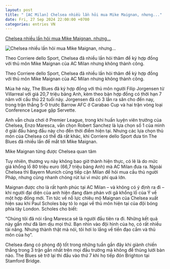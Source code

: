 ```yaml
---
layout: post
title: " [AC Milan] Chelsea nhiều lần hỏi mua Mike Maignan, nhưng..."
date: Fri, 27 Sep 2024 22:00:00 +0700
categories: entries VN
---
```

[Chelsea nhiều lần hỏi mua Mike Maignan, nhưng...](https://bongda24h.vn/bong-da-anh/chelsea-nhieu-lan-hoi-mua-mike-maignan-172-400215.html)

![Chelsea nhiều lần hỏi mua Mike Maignan, nhưng...](https://static.bongda24h.vn/medias/standard/2024/09/27/3-2709141105.png)

Theo Corriere dello Sport, Chelsea đã nhiều lần hỏi thăm để ký hợp đồng với thủ môn Mike Maignan của AC Milan nhưng không thành công.

Theo Corriere dello Sport, Chelsea đã nhiều lần hỏi thăm để ký hợp đồng với thủ môn Mike Maignan của AC Milan nhưng không thành công.

Mùa hè này, The Blues đã ký hợp đồng với thủ môn người Filip Jorgensen từ Villarreal với giá 20,7 triệu bảng Anh, kèm theo bản hợp đồng có thời hạn 7 năm với cầu thủ 22 tuổi này. Jorgensen đã có 3 lần ra sân cho đến nay, trong trận thắng 5-0 trước Barrow AFC ở Carabao Cup và hai trận vòng loại Conference League gặp Servette.

Anh vẫn chưa chơi ở Premier League, trong khi huấn luyện viên trưởng của Chelsea, Enzo Maresca, vẫn chọn Robert Sanchez là lựa chọn số 1 của mình ở giải đấu hàng đầu này cho đến thời điểm hiện tại. Nhưng các lựa chọn thủ môn của Chelsea có thể đã rất khác, khi Corriere dello Sport đưa tin The Blues đã nhiều lần để mắt tới Mike Maignan.

Mike Maignan từng được Chelsea quan tâm

Tuy nhiên, thương vụ này không bao giờ thành hiện thực, có lẽ là do mức giá khổng lồ 80 triệu euro (66,7 triệu bảng Anh) mà AC Milan đưa ra. Ngoài Chelsea thì Bayern Munich cũng tiếp cận Milan để hỏi mua cầu thủ người Pháp, nhưng cũng nhanh chóng rút lui vì mức phí quá lớn.

Maignan được cho là rất hạnh phúc tại AC Milan – và không có ý định ra đi – khi người đại diện của anh hiện đang đàm phán với gã khổng lồ của Ý về một hợp đồng mới. Tin tức về nỗ lực chiêu mộ Maignan của Chelsea xuất hiện sau khi Paul Scholes bày tỏ lo ngại về thủ môn hiện tại của đội bóng phía tây London. Scholes cho biết:

“Chúng tôi đã nói rằng Maresca sẽ là người đầu tiên ra đi. Những kết quả này gần như đã làm dịu mọi thứ. Bạn nhìn vào đội hình của họ, có rất nhiều tài năng. Nhưng thành thật mà nói, tôi hơi lo lắng về tiền đạo cắm và thủ môn của họ”.

Chelsea đang có phong độ tốt trong những tuần gần đây khi giành chiến thắng trong 3 trận gần nhất trên mọi đấu trường mà không để thủng lưới bàn nào. The Blues sẽ trở lại thi đấu vào thứ 7 khi họ tiếp đón Brighton tại Stamford Bridge.

